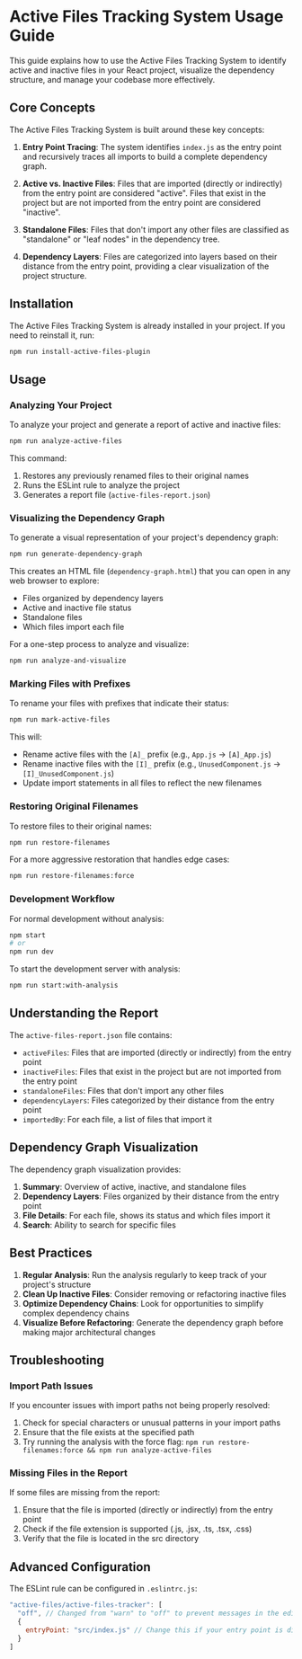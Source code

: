 # Active Files Tracking System Usage Guide

This guide explains how to use the Active Files Tracking System to identify active and inactive files in your React project, visualize the dependency structure, and manage your codebase more effectively.

## Core Concepts

The Active Files Tracking System is built around these key concepts:

1. **Entry Point Tracing**: The system identifies `index.js` as the entry point and recursively traces all imports to build a complete dependency graph.

2. **Active vs. Inactive Files**: Files that are imported (directly or indirectly) from the entry point are considered "active". Files that exist in the project but are not imported from the entry point are considered "inactive".

3. **Standalone Files**: Files that don't import any other files are classified as "standalone" or "leaf nodes" in the dependency tree.

4. **Dependency Layers**: Files are categorized into layers based on their distance from the entry point, providing a clear visualization of the project structure.

## Installation

The Active Files Tracking System is already installed in your project. If you need to reinstall it, run:

```bash
npm run install-active-files-plugin
```

## Usage

### Analyzing Your Project

To analyze your project and generate a report of active and inactive files:

```bash
npm run analyze-active-files
```

This command:
1. Restores any previously renamed files to their original names
2. Runs the ESLint rule to analyze the project
3. Generates a report file (`active-files-report.json`)

### Visualizing the Dependency Graph

To generate a visual representation of your project's dependency graph:

```bash
npm run generate-dependency-graph
```

This creates an HTML file (`dependency-graph.html`) that you can open in any web browser to explore:
- Files organized by dependency layers
- Active and inactive file status
- Standalone files
- Which files import each file

For a one-step process to analyze and visualize:

```bash
npm run analyze-and-visualize
```

### Marking Files with Prefixes

To rename your files with prefixes that indicate their status:

```bash
npm run mark-active-files
```

This will:
- Rename active files with the `[A]_` prefix (e.g., `App.js` → `[A]_App.js`)
- Rename inactive files with the `[I]_` prefix (e.g., `UnusedComponent.js` → `[I]_UnusedComponent.js`)
- Update import statements in all files to reflect the new filenames

### Restoring Original Filenames

To restore files to their original names:

```bash
npm run restore-filenames
```

For a more aggressive restoration that handles edge cases:

```bash
npm run restore-filenames:force
```

### Development Workflow

For normal development without analysis:

```bash
npm start
# or
npm run dev
```

To start the development server with analysis:

```bash
npm run start:with-analysis
```

## Understanding the Report

The `active-files-report.json` file contains:

- `activeFiles`: Files that are imported (directly or indirectly) from the entry point
- `inactiveFiles`: Files that exist in the project but are not imported from the entry point
- `standaloneFiles`: Files that don't import any other files
- `dependencyLayers`: Files categorized by their distance from the entry point
- `importedBy`: For each file, a list of files that import it

## Dependency Graph Visualization

The dependency graph visualization provides:

1. **Summary**: Overview of active, inactive, and standalone files
2. **Dependency Layers**: Files organized by their distance from the entry point
3. **File Details**: For each file, shows its status and which files import it
4. **Search**: Ability to search for specific files

## Best Practices

1. **Regular Analysis**: Run the analysis regularly to keep track of your project's structure
2. **Clean Up Inactive Files**: Consider removing or refactoring inactive files
3. **Optimize Dependency Chains**: Look for opportunities to simplify complex dependency chains
4. **Visualize Before Refactoring**: Generate the dependency graph before making major architectural changes

## Troubleshooting

### Import Path Issues

If you encounter issues with import paths not being properly resolved:

1. Check for special characters or unusual patterns in your import paths
2. Ensure that the file exists at the specified path
3. Try running the analysis with the force flag: `npm run restore-filenames:force && npm run analyze-active-files`

### Missing Files in the Report

If some files are missing from the report:

1. Ensure that the file is imported (directly or indirectly) from the entry point
2. Check if the file extension is supported (.js, .jsx, .ts, .tsx, .css)
3. Verify that the file is located in the src directory

## Advanced Configuration

The ESLint rule can be configured in `.eslintrc.js`:

```javascript
"active-files/active-files-tracker": [
  "off", // Changed from "warn" to "off" to prevent messages in the editor
  {
    entryPoint: "src/index.js" // Change this if your entry point is different
  }
]
